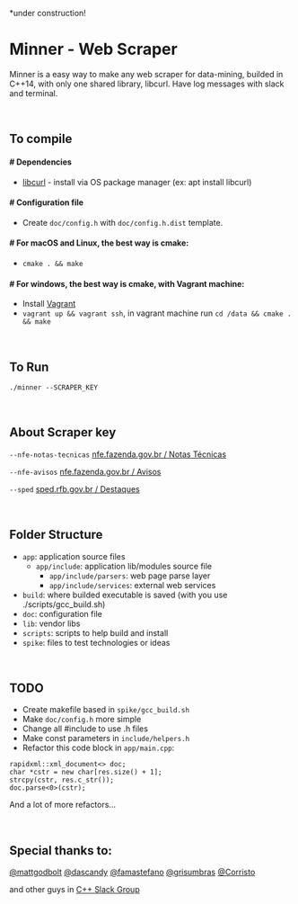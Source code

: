 *under construction!

# Minner - Web Scraper
Minner is a easy way to make any web scraper for data-mining, builded in C++14, with only one shared library, libcurl. Have log messages with slack and terminal.

<br>

## To compile
#### # Dependencies
* [libcurl](https://curl.haxx.se/libcurl) - install via OS package manager (ex: apt install libcurl)

#### # Configuration file
* Create ```doc/config.h``` with ```doc/config.h.dist``` template.

#### # For macOS and Linux, the best way is cmake:
* `cmake . && make`

#### # For windows, the best way is cmake, with Vagrant machine:
* Install [Vagrant](https://www.vagrantup.com/downloads.html)
* `vagrant up && vagrant ssh`, in vagrant machine run `cd /data && cmake . && make`
<br>

## To Run
`./minner --SCRAPER_KEY`

<br>

## About Scraper key
`--nfe-notas-tecnicas` [nfe.fazenda.gov.br / Notas Técnicas](http://www.nfe.fazenda.gov.br/portal/listaConteudo.aspx?tipoConteudo=tW+YMyk/50s=)

`--nfe-avisos` [nfe.fazenda.gov.br / Avisos](http://www.nfe.fazenda.gov.br/portal/informe.aspx?ehCTG=false)

`--sped` [sped.rfb.gov.br / Destaques](http://sped.rfb.gov.br)

<br>

## Folder Structure
* `app`: application source files
  * `app/include`: application lib/modules source file
    * `app/include/parsers`: web page parse layer
    * `app/include/services`: external web services
* `build`: where builded executable is saved (with you use ./scripts/gcc_build.sh)
* `doc`: configuration file
* `lib`: vendor libs
* `scripts`: scripts to help build and install
* `spike`: files to test technologies or ideas

<br>

## TODO
* Create makefile based in `spike/gcc_build.sh`
* Make `doc/config.h` more simple
* Change all #include to use .h files
* Make const parameters in `include/helpers.h`
* Refactor this code block in `app/main.cpp`:
```
rapidxml::xml_document<> doc;
char *cstr = new char[res.size() + 1];
strcpy(cstr, res.c_str());
doc.parse<0>(cstr);
```
And a lot of more refactors...

<br>

## Special thanks to:
[@mattgodbolt](https://github.com/mattgodbolt)
[@dascandy](https://github.com/dascandy)
[@famastefano](https://github.com/famastefano)
[@grisumbras](https://github.com/grisumbras)
[@Corristo](https://github.com/Corristo)

and other guys in [C++ Slack Group](http://cpplang.diegostamigni.com/)

